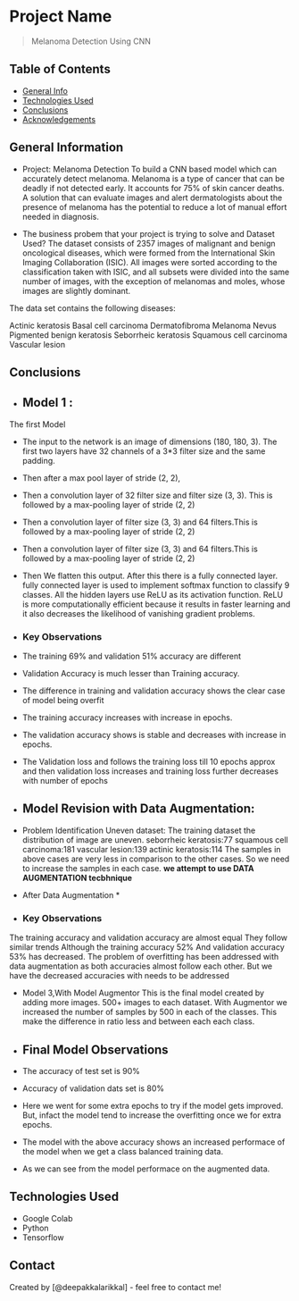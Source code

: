 # Project Name
> Melanoma Detection Using CNN


## Table of Contents
* [General Info](#general-information)
* [Technologies Used](#technologies-used)
* [Conclusions](#conclusions)
* [Acknowledgements](#acknowledgements)

<!-- You can include any other section that is pertinent to your problem -->

## General Information
- Project: Melanoma Detection
To build a CNN based model which can accurately detect melanoma. Melanoma is a type of cancer that can be deadly if not detected early. It accounts for 75% of skin cancer deaths. A solution that can evaluate images and alert dermatologists about the presence of melanoma has the potential to reduce a lot of manual effort needed in diagnosis.


- The business probem that your project is trying to solve and Dataset Used?
The dataset consists of 2357 images of malignant and benign oncological diseases, which were formed from the International Skin Imaging Collaboration (ISIC). All images were sorted according to the classification taken with ISIC, and all subsets were divided into the same number of images, with the exception of melanomas and moles, whose images are slightly dominant.


The data set contains the following diseases:

Actinic keratosis
Basal cell carcinoma
Dermatofibroma
Melanoma
Nevus
Pigmented benign keratosis
Seborrheic keratosis
Squamous cell carcinoma
Vascular lesion
 

## Conclusions
- ## Model 1 :
The first Model 
- The input to the network is an image of dimensions (180, 180, 3). The first two layers have 32 channels of a 3*3 filter size and the same padding. 
- Then after a max pool layer of stride (2, 2), 
- Then a convolution layer of 32 filter size and filter size (3, 3). This is followed by a max-pooling layer of stride (2, 2) 
- Then a convolution layer of filter size (3, 3) and 64 filters.This is followed by a max-pooling layer of stride (2, 2) 
- Then a convolution layer of filter size (3, 3) and 64 filters.This is followed by a max-pooling layer of stride (2, 2)
- Then We flatten this output. After this there is a fully connected layer. fully connected layer is used to implement softmax function to classify 9 classes. All the hidden layers use ReLU as its activation function. ReLU is more computationally efficient because it results in faster learning and it also decreases the likelihood of vanishing gradient problems.

- ### Key Observations
*   The training 69% and validation 51% accuracy are different 
*   Validation Accuracy is much lesser than Training accuracy.


*   The difference in training and validation accuracy shows the clear case of model being overfit
*   The training accuracy increases with increase in epochs. 
*   The validation accuracy shows is stable and decreases with increase in epochs. 
*  The Validation loss and follows the training loss till 10 epochs approx and then validation loss increases and training loss further decreases with number of epochs


- ## Model Revision with Data Augmentation:
- Problem Identification
Uneven dataset: The training dataset the distribution of image are uneven.
seborrheic keratosis:77
squamous cell carcinoma:181
vascular lesion:139
actinic keratosis:114
The samples in above cases are very less in comparison to 
the other cases. So we need to increase the samples in each case.
**we attempt to use DATA AUGMENTATION tecbhnique**
* After Data Augmentation *
- ### Key Observations
The training accuracy and validation accuracy are almost equal
They follow similar trends
Although the training accuracy 52%
And validation accuracy 53% has decreased.
The problem of overfitting has been addressed with data augmentation as both accuracies almost follow each other.
But we have the decreased accuracies with needs to be addressed

- Model 3,With Model Augmentor
This is the final model created by adding more images. 500+ images to each dataset.
With Augmentor we increased the number of samples by 500 in each of the classes. This make the difference in ratio less and between each each class.

- ## Final Model Observations
- The accuracy of test set is 90%
- Accuracy of validation dats set is 80%
- Here we went for some extra epochs to try if the model gets improved. But, infact the model tend to increase the overfitting once we for extra epochs.
- The model with the above accuracy shows an increased performace of the model when we get a class balanced training data.
- As we can see from the model performace on the augmented data. 




## Technologies Used
- Google Colab
- Python
- Tensorflow





## Contact
Created by [@deepakkalarikkal] - feel free to contact me!


<!-- Optional -->
<!-- ## License -->
<!-- This project is open source and available under the [... License](). -->

<!-- You don't have to include all sections - just the one's relevant to your project -->

